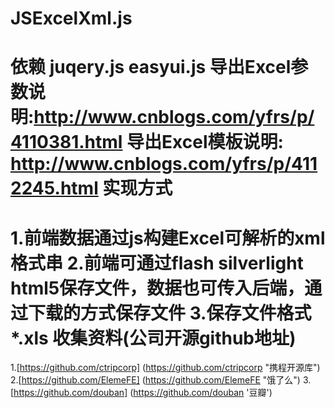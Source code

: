 JSExcelXml.js
==========
依赖 juqery.js easyui.js
导出Excel参数说明:http://www.cnblogs.com/yfrs/p/4110381.html
导出Excel模板说明: http://www.cnblogs.com/yfrs/p/4112245.html
实现方式
=========
 1.前端数据通过js构建Excel可解析的xml格式串
 2.前端可通过flash silverlight html5保存文件，数据也可传入后端，通过下载的方式保存文件
 3.保存文件格式*.xls
收集资料(公司开源github地址)
=========
 1.[https://github.com/ctripcorp] (https://github.com/ctripcorp "携程开源库") 
 2.[https://github.com/ElemeFE] (https://github.com/ElemeFE "饿了么")
 3.[https://github.com/douban] (https://github.com/douban '豆瓣')
